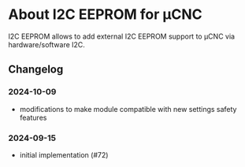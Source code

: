 # About I2C EEPROM for µCNC

I2C EEPROM allows to add external I2C EEPROM support to µCNC via hardware/software I2C.

## Changelog

### 2024-10-09

- modifications to make module compatible with new settings safety features

### 2024-09-15

- initial implementation (#72)
